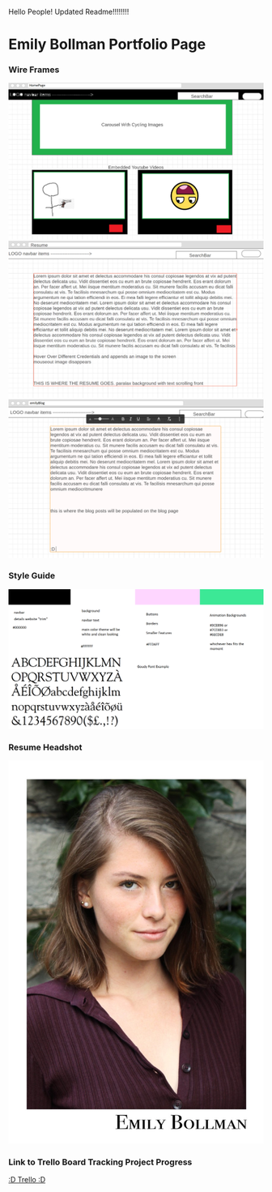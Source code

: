 Hello People!  Updated Readme!!!!!!!!

# Emily Bollman Portfolio Page

### Wire Frames

![](Photos/Home-Page-Wire-Frame.png)
![](Photos/Resume-Wireframe.png)
![](Photos/blog-wireframe.png)

### Style Guide

![](Photos/Style-Guide.png)

### Resume Headshot

![](Photos/photo12.jpg)

### Link to Trello Board Tracking Project Progress

[:D Trello :D](https://trello.com/b/UICXk8yF/emily-bollman-portfolio)
